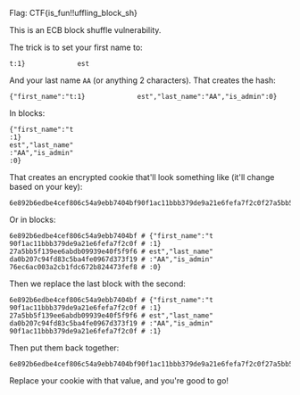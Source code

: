 Flag: CTF{is_fun!!uffling_block_sh}

This is an ECB block shuffle vulnerability.

The trick is to set your first name to:

```
t:1}             est
```

And your last name `AA` (or anything 2 characters). That creates the hash:

```
{"first_name":"t:1}             est","last_name":"AA","is_admin":0}
```

In blocks:

```
{"first_name":"t
:1}             
est","last_name"
:"AA","is_admin"
:0}             
```

That creates an encrypted cookie that'll look something like (it'll change based
on your key):

```
6e892b6edbe4cef806c54a9ebb7404bf90f1ac11bbb379de9a21e6fefa7f2c0f27a5bb5f139ee6abdb09939e40f5f9f6da0b207c94fd83c5ba4fe0967d373f1976ec6ac003a2cb1fdc672b824473fef8
```

Or in blocks:

```
6e892b6edbe4cef806c54a9ebb7404bf # {"first_name":"t
90f1ac11bbb379de9a21e6fefa7f2c0f # :1}             
27a5bb5f139ee6abdb09939e40f5f9f6 # est","last_name"
da0b207c94fd83c5ba4fe0967d373f19 # :"AA","is_admin"
76ec6ac003a2cb1fdc672b824473fef8 # :0}
```

Then we replace the last block with the second:

```
6e892b6edbe4cef806c54a9ebb7404bf # {"first_name":"t
90f1ac11bbb379de9a21e6fefa7f2c0f # :1}             
27a5bb5f139ee6abdb09939e40f5f9f6 # est","last_name"
da0b207c94fd83c5ba4fe0967d373f19 # :"AA","is_admin"
90f1ac11bbb379de9a21e6fefa7f2c0f # :1}             
```

Then put them back together:

```
6e892b6edbe4cef806c54a9ebb7404bf90f1ac11bbb379de9a21e6fefa7f2c0f27a5bb5f139ee6abdb09939e40f5f9f6da0b207c94fd83c5ba4fe0967d373f1990f1ac11bbb379de9a21e6fefa7f2c0f
```

Replace your cookie with that value, and you're good to go!
